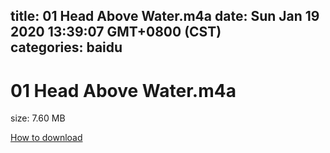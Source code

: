 
title: 01 Head Above Water.m4a
date: Sun Jan 19 2020 13:39:07 GMT+0800 (CST)    
categories: baidu
---

# 01 Head Above Water.m4a
size: 7.60 MB
 
 

[How to download](https://bpcam.bemobtrk.com/go/2ceec3aa-1ca2-46d6-b9ff-aaa5c184517c?jno=1703)